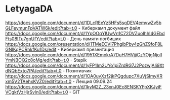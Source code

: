 # LetyagaDA
https://docs.google.com/document/d/1DLcREeYz5HFs5sqDEV4emvwZv5bGLFeymunFpVATW6k/edit?tab=t.0 - Киберкамп документ файл
https://docs.google.com/document/d/1YpOOqYlUwVn1C72DVZuoIhhI4GEbdFts08ITu7gnUfY/edit?tab=t.0 - День памяти погбиших
https://docs.google.com/presentation/d/1TMeEOVl7PhgibPby4zGhZ9foF8LGNlKqPCRhkfKu1Ds/edit - Киберкамп презентация
https://docs.google.com/document/d/1951XEmokrA7DuH7HVjjiCzYOjgNjolIYmNBOQ2c8oMg/edit?tab=t.0 - Stepik 
https://docs.google.com/document/d/1yFP1Im2UYo1piZrdRG7J2PozwjAIi9XtdNQbExto7PA/edit?tab=t.0 - Позитивчик
https://docs.google.com/document/d/1OA0uvXzf2jkPQgdupc7XuVjSImyXRxm5V2TAehxKVZ0/edit?tab=t.0 - Лекция 09.09.24
https://docs.google.com/document/d/1kyM2Z_23xnJ0Ec8ENSKYFpXKJyiFVCgktVzHjrSvln0/edit?tab=t.0 - GIT
